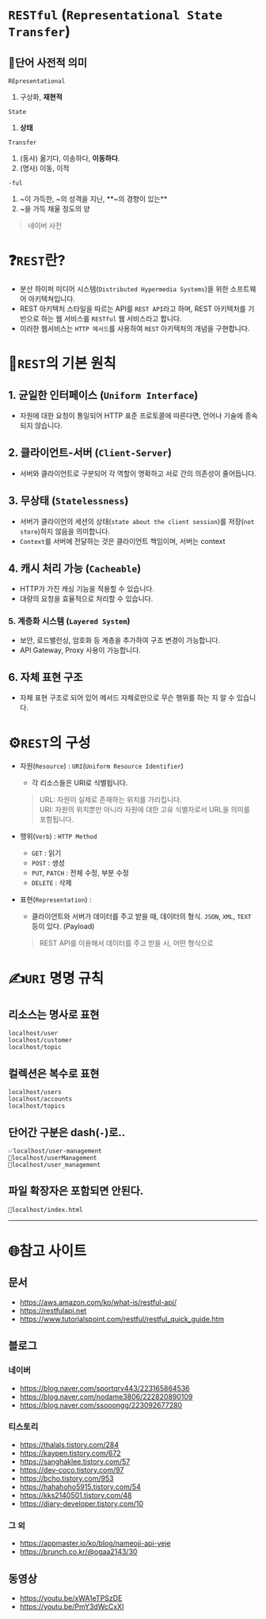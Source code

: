 # **`RESTful`** (`Representational State Transfer`)

## 📕단어 사전적 의미

`REpresentational`
1. 구상화, **재현적**

`State`
1. **상태**

`Transfer`
1. (동사) 옮기다, 이송하다, **이동하다**.
2. (명사) 이동, 이적

`-ful`
1. ~이 가득한, ~의 성격을 지닌, **~의 경향이 있는**
1. ~을 가득 채울 정도의 양

> 네이버 사전

# ❓`REST`란?

- 분산 하이퍼 미디어 시스템(`Distributed Hypermedia Systems`)을 위한 소프트웨어 아키텍쳐입니다.
- REST 아키텍처 스타일을 따르는 API를 `REST API`라고 하며, REST 아키텍처를 기반으로 하는 웹 서비스를 `RESTful` 웹 서비스라고 합니다.
- 이러한 웹서비스는 `HTTP 메서드`를 사용하여 `REST` 아키텍처의 개념을 구현합니다.

# 🦺`REST`의 기본 원칙

## 1. 균일한 인터페이스 (`Uniform Interface`)
- 자원에 대한 요청이 통일되어 HTTP 표준 프로토콜에 따른다면, 언어나 기술에 종속되지 않습니다.

## 2. 클라이언트-서버 (`Client-Server`)
- 서버와 클라이언트로 구분되어 각 역할이 명확하고 서로 간의 의존성이 줄어듭니다.

## 3. 무상태 (`Statelessness`)
- 서버가 클라이언의 세션의 상태(`state about the client session`)를 저장(`not store`)하지 않음을 의미합니다.
- `Context`를 서버에 전달하는 것은 클라이언트 책임이며, 서버는 context

## 4. 캐시 처리 가능 (`Cacheable`)
- HTTP가 가진 캐싱 기능을 적용할 수 있습니다.
- 대량의 요청을 효율적으로 처리할 수 있습니다.

### 5. 계층화 시스템 (`Layered System`)
- 보안, 로드밸런싱, 암호화 등 계층을 추가하여 구조 변경이 가능합니다.
- API Gateway, Proxy 사용이 가능합니다.

## 6. 자체 표현 구조
- 자체 표현 구조로 되어 있어 메서드 자체로만으로 무슨 행위를 하는 지 알 수 있습니다.

# ⚙️`REST`의 구성

- 자원(`Resource`) : `URI`(`Uniform Resource Identifier`)
    - 각 리소스들은 URI로 식별됩니다.
    > URL: 자원이 실제로 존재하는 위치를 가리킵니다.  
    > URI: 자원의 위치뿐만 아니라 자원에 대한 고유 식별자로서 URL을 의미를 포함됩니다.

- 행위(`Verb`) : `HTTP Method`
    - `GET` : 읽기
    - `POST` : 생성
    - `PUT`, `PATCH` : 전체 수정, 부분 수정
    - `DELETE` : 삭제

- 표현(`Representation`) :
    - 클라이언트와 서버가 데이터를 주고 받을 때, 데이터의 형식. `JSON`, `XML`, `TEXT` 등이 있다. (Payload)
    > REST API를 이용해서 데이터를 주고 받을 시, 어떤 형식으로 

# ✍️`URI` 명명 규칙

## 리소스는 명사로 표현

```
localhost/user
localhost/customer
localhost/topic
```

## 컬렉션은 복수로 표현

```
localhost/users
localhost/accounts
localhost/topics
```

## 단어간 구분은 dash(`-`)로..

```
✅localhost/user-management
🚫localhost/userManagement
🚫localhost/user_management
```

## 파일 확장자은 포함되면 안된다.
```
🚫localhost/index.html
```

---

# 🌐참고 사이트

## 문서
- https://aws.amazon.com/ko/what-is/restful-api/
- https://restfulapi.net
- https://www.tutorialspoint.com/restful/restful_quick_guide.htm

## 블로그

### 네이버
- https://blog.naver.com/sportqrv443/223165864536
- https://blog.naver.com/nodame3806/222820890109
- https://blog.naver.com/ssooongg/223092677280

### 티스토리
- https://thalals.tistory.com/284
- https://kaypen.tistory.com/672
- https://sanghaklee.tistory.com/57
- https://dev-coco.tistory.com/97
- https://bcho.tistory.com/953
- https://hahahoho5915.tistory.com/54
- https://kks2140501.tistory.com/48
- https://diary-developer.tistory.com/10

### 그 외
- https://appmaster.io/ko/blog/nameoji-api-yeje
- https://brunch.co.kr/@ogaa2143/30

## 동영상
- https://youtu.be/xWA1eTPSzDE
- https://youtu.be/PmY3dWcCxXI